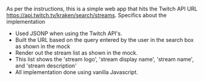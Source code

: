
As per the instructions, this is a simple web app that hits the Twitch API URL https://api.twitch.tv/kraken/search/streams. Specifics about the implementation

- Used JSONP when using the Twitch API's.
- Built the URL based on the query entered by the user in the search box as shown in the mock
- Render out the stream list as shown in the mock. 
- This list shows the 'stream logo', 'stream display name', 'stream name', and 'stream description'
- All implementation done using vanilla Javascript.  

